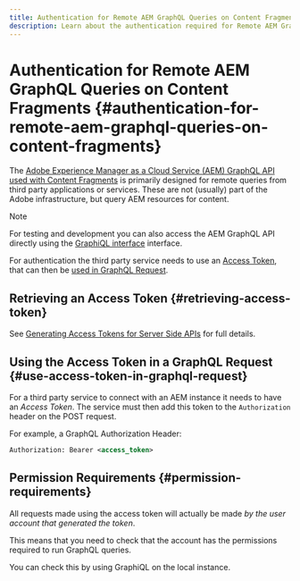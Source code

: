 ```yaml
---
title: Authentication for Remote AEM GraphQL Queries on Content Fragments
description: Learn about the authentication required for Remote AEM GraphQL queries.
---
```


# Authentication for Remote AEM GraphQL Queries on Content Fragments {#authentication-for-remote-aem-graphql-queries-on-content-fragments}

The [Adobe Experience Manager as a Cloud Service (AEM) GraphQL API used with Content Fragments](/help/assets/content-fragments/graphql-api-content-fragments.md) is primarily designed for remote queries from third party applications or services.  These are not (usually) part of the Adobe infrastructure, but query AEM resources for content.

>[!NOTE]
>
>For testing and development you can also access the AEM GraphQL API directly using the [GraphiQL interface](/help/assets/content-fragments/graphql-api-content-fragments.md#graphiql-interface) interface.

For authentication the third party service needs to use an [Access Token](#access-token), that can then be [used in GraphQL Request](#use-access-token-in-graphql-request).

## Retrieving an Access Token {#retrieving-access-token}

See [Generating Access Tokens for Server Side APIs](/help/implementing/developing/introduction/generating-access-tokens-for-server-side-apis.md) for full details.

## Using the Access Token in a GraphQL Request {#use-access-token-in-graphql-request}

For a third party service to connect with an AEM instance it needs to have an *Access Token*. The service must then add this token to the `Authorization` header on the POST request. 

For example, a GraphQL Authorization Header:

```xml
Authorization: Bearer <access_token>
```

## Permission Requirements {#permission-requirements}

All requests made using the access token will actually be made *by the user account that generated the token*. 

This means that you need to check that the account has the permissions required to run GraphQL queries. 

You can check this by using GraphiQL on the local instance.
